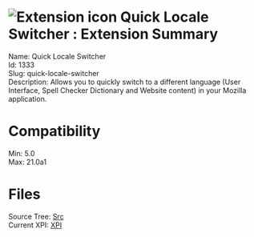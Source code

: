 # ![Extension icon](https://addons.thunderbird.net/user-media/addon_icons/1/1333-64.png?modified=1362639110) Quick Locale Switcher : Extension Summary

Name: Quick Locale Switcher  
Id: 1333  
Slug: quick-locale-switcher  
Description: Allows you to quickly switch to a different language (User Interface, Spell Checker Dictionary and Website content) in your Mozilla application.
  

# Compatibility
Min: 5.0  
Max: 21.0a1  

# Files

Source Tree: [Src](C:/Dev/Thunderbird/ThunderKdB/xall/xOther/1333-quick-locale-switcher/src)  
Current XPI: [XPI](C:/Dev/Thunderbird/ThunderKdB/xall/xOther/1333-quick-locale-switcher/xpi)  



